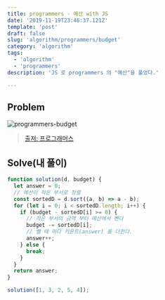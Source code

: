 ```yaml
---
title: programmers - 예산 with JS
date: '2019-11-19T23:46:37.121Z'
template: 'post'
draft: false
slug: 'algorithm/programmers/budget'
category: 'algorithm'
tags:
  - 'algorithm'
  - 'programmers'
description: 'JS 로 programmers 의 "예산"을 풀었다.'

---
```


## Problem

![programmers-budget](https://user-images.githubusercontent.com/35516239/69477341-68536d00-0e28-11ea-869c-bccdd91b3eb5.png)

> [출저: 프로그래머스](https://programmers.co.kr/learn/courses/30/lessons/12982) 

## Solve(내 풀이)

```js
function solution(d, budget) {
  let answer = 0;
  // 예산이 적은 부서로 정렬
  const sortedD = d.sort((a, b) => a - b); 
  for (let i = 0; i < sortedD.length; i++) {
    if (budget - sortedD[i] >= 0) {
      // 적은 부서의 금액 부터 예산에서 뺀다
      budget -= sortedD[i];
      // 뺄 때 마다 카운트(answer) 를 더한다. 
      answer++;
    } else {
      break;
    }
  }
  return answer;
}

solution([1, 3, 2, 5, 4]);

```



